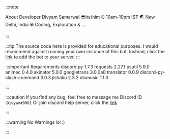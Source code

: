 
:::note

About Developer 
Divyam Samarwal
😎he/him
⏰ 10am-10pm IST 
🌏 New Delhi, India
☢️ Coding, Exploration & ...

:::

:::tip
The source code here is provided for educational purposes. I would recommend against running your own instance of this bot. Instead, click the [link](https://discord.com/api/oauth2/authorize?client_id=858965828716331019&permissions=8&scope=bot%20applications.commands) to add the bot to your server.
:::

:::important
Requirements
discord.py 1.7.3
requests 2.27.1
psutil 5.9.0
animec 0.4.0
akinator 5.0.0
googletrans 3.0.0a0
translator 0.0.9
discord-py-slash-command 3.0.3
jishaku 2.3.2
dismusic 1.1.3

:::

:::caution
If you find any bug, feel free to message me Discord ID :`Divyam#0001`
Or join discord help server, click the [link](https://discord.gg/nUFxsaGMQq)

:::

:::warning
No Warnings lol :)

:::
